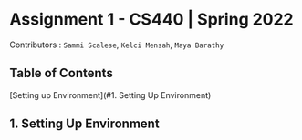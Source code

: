 # Assignment 1 - CS440 | Spring 2022
Contributors : `Sammi Scalese`, `Kelci Mensah`, `Maya Barathy`

## Table of Contents
[Setting up Environment](#1. Setting Up Environment)
## 1. Setting Up Environment
